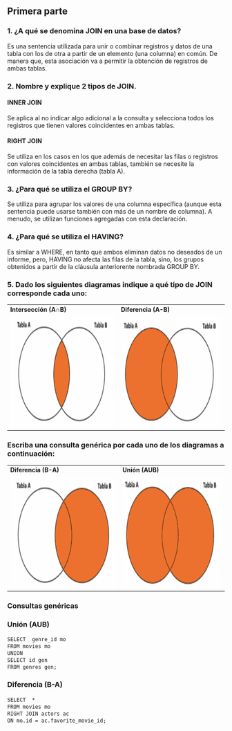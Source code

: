 ## Primera parte

### 1. ¿A qué se denomina JOIN en una base de datos?
Es una sentencia utilizada para unir o combinar registros y datos de una tabla con los de otra a partir de un elemento (una columna) en común. De manera que, esta asociación va a permitir la obtención de registros de ambas tablas.

### 2. Nombre y explique 2 tipos de JOIN.
#### INNER JOIN
Se aplica al no indicar algo adicional a la consulta y selecciona todos los registros que tienen valores coincidentes en ambas tablas.

#### RIGHT JOIN
Se utiliza en los casos en los que además de necesitar las filas o registros con valores coincidentes en ambas tablas, también se necesite la información de la tabla derecha (tabla A).

### 3. ¿Para qué se utiliza el GROUP BY?
Se utiliza para agrupar los valores de una columna específica (aunque esta sentencia puede usarse también con más de un nombre de columna). A menudo, se utilizan funciones agregadas con esta declaración.

### 4. ¿Para qué se utiliza el HAVING?
Es similar a WHERE, en tanto que ambos eliminan datos no deseados de un informe, pero, HAVING no afecta las filas de la tabla, sino, los grupos obtenidos a partir de la cláusula anteriorente nombrada GROUP BY. 

### 5. Dado los siguientes diagramas indique a qué tipo de JOIN corresponde cada uno:

<p align="center">
<table>
  <tr>
    <td> <b> Intersección (A∩B) </b> </td>
    <td> <b> Diferencia (A-B) </b> </td>
  </tr>
  <tr>
    <td><img src="./img/Interseccion.png" width=460 height=260></td>
    <td><img src="./img/Left.png" width=460 height=260></td>
  </tr>
 </table>
 </p>

### Escriba una consulta genérica por cada uno de los diagramas a continuación:
 
<p align="center">
<table>
  <tr>
    <td> <b> Diferencia (B-A) </b> </td>
    <td> <b> Unión (AUB) </b> </td>
  </tr>
  <tr>
    <td><img src="./img/Right.png" width=460 height=260></td>
    <td><img src="./img/LeftRight.png" width=460 height=260></td>
  </tr>
 </table>
 </p>

### Consultas genéricas
### Unión (AUB)
```mysql
SELECT  genre_id mo
FROM movies mo
UNION
SELECT id gen
FROM genres gen;
```

### Diferencia (B-A)
```mysql
SELECT  *
FROM movies mo
RIGHT JOIN actors ac
ON mo.id = ac.favorite_movie_id;
```
